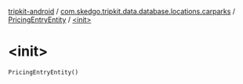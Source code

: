 [tripkit-android](../../index.md) / [com.skedgo.tripkit.data.database.locations.carparks](../index.md) / [PricingEntryEntity](index.md) / [&lt;init&gt;](./-init-.md)

# &lt;init&gt;

`PricingEntryEntity()`